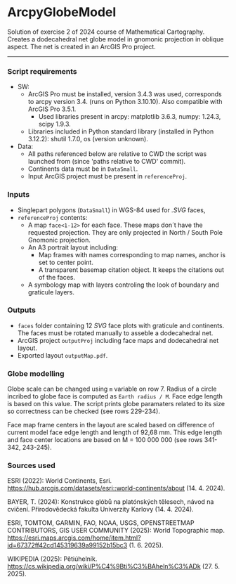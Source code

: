 # ArcpyGlobeModel

Solution of exercise 2 of 2024 course of Mathematical Cartography. Creates a dodecahedral net globe model in gnomonic projection in oblique aspect. The net is created in an ArcGIS Pro project.

---
### Script requirements
- SW:
  - ArcGIS Pro must be installed, version 3.4.3 was used, corresponds to arcpy version 3.4. (runs on Python 3.10.10). Also compatible with ArcGIS Pro 3.5.1.
    - Used libraries present in arcpy: matplotlib 3.6.3, numpy: 1.24.3, scipy 1.9.3.
  - Libraries included in Python standard library (installed in Python 3.12.2): shutil 1.7.0, os (version unknown).
- Data:
  - All paths referenced below are relative to CWD the script was launched from (since 'paths relative to CWD' commit).
  - Continents data must be in `DataSmall`.
  - Input ArcGIS project must be present in `referenceProj`.

### Inputs
- Singlepart polygons (`DataSmall`) in WGS-84 used for _.SVG_ faces, 
- `referenceProj` contents: 
  - A map `face<1-12>` for each face. These maps don´t have the requested projection. They are only projected in North / South Pole Gnomonic projection.
  - An A3 portrait layout including: 
    - Map frames with names corresponding to map names, anchor is set to center point.
    - A transparent basemap citation object. It keeps the citations out of the faces. 
  - A symbology map with layers controling the look of boundary and graticule layers.

### Outputs 
- `faces` folder containing 12 _SVG_ face plots with graticule and continents. The faces must be rotated manually to asseble a dodecahedral net. 
- ArcGIS project `outputProj` including face maps and dodecahedral net layout.
- Exported layout `outputMap.pdf`.

### Globe modelling
Globe scale can be changed using `m` variable on row 7. Radius of a circle incribed to globe face is computed as `Earth radius / M`. Face edge length is based on this value. The script prints globe paramaters related to its size so correctness can be checked (see rows 229-234). 

Face map frame centers in the layout are scaled based on difference of current model face edge length and length of 92,68 mm. This edge length and face center locations are based on M = 100 000 000 (see rows 341-342, 243-245).

### Sources used
ESRI (2022): World Continents, Esri. https://hub.arcgis.com/datasets/esri::world-continents/about (14. 4. 2024).

BAYER, T. (2024): Konstrukce glóbů na platónských tělesech, návod na cvičení. Přírodovědecká fakulta
Univerzity Karlovy (14. 4. 2024).

ESRI, TOMTOM, GARMIN, FAO, NOAA, USGS, OPENSTREETMAP CONTRIBUTORS, GIS USER COMMUNITY (2025): World Topographic map. https://esri.maps.arcgis.com/home/item.html?id=67372ff42cd145319639a99152b15bc3 (1. 6. 2025).

WIKIPEDIA (2025): Pětiúhelník. https://cs.wikipedia.org/wiki/P%C4%9Bti%C3%BAheln%C3%ADk (27. 5. 2025).
